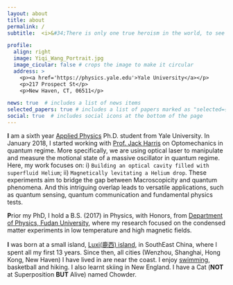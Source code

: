 ```yaml
---
layout: about
title: about
permalink: /
subtitle:  <i>&#34;There is only one true heroism in the world, to see the world as it is, and to love it.&#34;</i>

profile:
  align: right
  image: Yiqi_Wang_Portrait.jpg
  image_cicular: false # crops the image to make it circular
  address: >
    <p><a href='https://physics.yale.edu'>Yale University</a></p>
    <p>217 Prospect St</p>
    <p>New Haven, CT, 06511</p>

news: true  # includes a list of news items
selected_papers: true # includes a list of papers marked as "selected={true}"
social: true  # includes social icons at the bottom of the page
---
```

**I** am a sixth year [Applied Physics](https://appliedphysics.yale.edu/) Ph.D. student from Yale University. In January 2018, I started working with [Prof. Jack Harris](https://physics.yale.edu/people/jack-harris) on Optomechanics in quantum regime. More specifically, we are using optical laser to manipulate and measure the motional state of a massive oscillator in quantum regime. Here, my work focuses on: i) `Building an optical cavity filled with superfluid Helium`; ii) `Magnetically levitating a Helium drop`. These experiments aim to bridge the gap between Macroscopicity and quantum phenomena. And this intriguing overlap leads to versatile applications, such as quantum sensing, quantum communication and fundamental physics tests.

**P**rior my PhD, I hold a B.S. (2017) in Physics, with Honors, from [Department of Physics, Fudan University](https://phys.fudan.edu.cn/eng/), where my research focused on the condensed matter experiments in low temperature and high magnetic fields.

**I** was born at a small island, [Luxi(鹿西) island](../assets/img/prof_pic.jpg), in SouthEast China, where I spent all my first 13 years. Since then, all cities (Wenzhou, Shanghai, Hong Kong, New Haven) I have lived in are near the coast. I enjoy [swimming](../_pages/projects.md), basketball and hiking. I also learnt skiing in New England. I have a Cat (**NOT** at Superposition **BUT** Alive) named Chowder.
